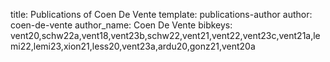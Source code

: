 title: Publications of Coen De Vente
template: publications-author
author: coen-de-vente
author_name: Coen De Vente
bibkeys: vent20,schw22a,vent18,vent23b,schw22,vent21,vent22,vent23c,vent21a,lemi22,lemi23,xion21,less20,vent23a,ardu20,gonz21,vent20a